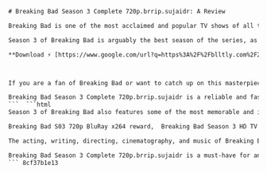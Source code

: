 
 ```html 
# Breaking Bad Season 3 Complete 720p.brrip.sujaidr: A Review
 
Breaking Bad is one of the most acclaimed and popular TV shows of all time, and for good reason. The show follows the transformation of Walter White, a mild-mannered chemistry teacher who turns to cooking methamphetamine to secure his family's future after being diagnosed with terminal cancer. Along the way, he faces various challenges and enemies, both in the drug world and in his personal life.
 
Season 3 of Breaking Bad is arguably the best season of the series, as it ramps up the tension and drama to new heights. Walter and his partner Jesse have to deal with the consequences of their actions in the previous season, as well as the arrival of two ruthless hitmen from a Mexican cartel who are after them. Meanwhile, Walter's wife Skyler discovers his secret and decides to file for divorce, while his brother-in-law Hank, a DEA agent, gets closer to uncovering the truth.
 
**Download ⚡ [https://www.google.com/url?q=https%3A%2F%2Fblltly.com%2F2uwr5n&sa=D&sntz=1&usg=AOvVaw0qeEfFg3JhN3-kP5cRH-ED](https://www.google.com/url?q=https%3A%2F%2Fblltly.com%2F2uwr5n&sa=D&sntz=1&usg=AOvVaw0qeEfFg3JhN3-kP5cRH-ED)**


 
If you are a fan of Breaking Bad or want to catch up on this masterpiece of television, you can download the complete third season in high quality from this link: Breaking Bad Season 3 Complete 720p.brrip.sujaidr. This torrent contains all 13 episodes of the season, each with a resolution of 1280x720 pixels and a bitrate of around 400 kbps. The audio is in English with optional subtitles in various languages. The total size of the torrent is 4.8 GB.
 
Breaking Bad Season 3 Complete 720p.brrip.sujaidr is a reliable and fast torrent that will give you hours of entertainment and suspense. Download it now and enjoy one of the best seasons of one of the best shows ever made.
 ```  ```html 
Season 3 of Breaking Bad also features some of the most memorable and iconic scenes and episodes of the show, such as the opening flashforward of a teddy bear in a pool, the tense standoff at the junkyard, the explosive finale at the nursing home, and of course, the unforgettable "I am the one who knocks" speech. The season also introduces some new and intriguing characters, such as Gus Fring, the calm and ruthless drug lord who hires Walter and Jesse, Mike Ehrmantraut, his loyal and efficient fixer, and Saul Goodman, the sleazy and hilarious lawyer who helps them out of trouble.
 
Breaking Bad S03 720p BluRay x264 reward,  Breaking Bad Season 3 HD TV shows download,  Breaking Bad Third Season 720p MKV sujaidr,  Breaking Bad Season 3 Complete HD episodes,  Breaking Bad S03E01 720p BRrip Sujaidr,  Breaking Bad S03E02 720p BRrip Sujaidr,  Breaking Bad S03E03 720p BRrip Sujaidr,  Breaking Bad S03E04 720p BRrip Sujaidr,  Breaking Bad S03E05 720p BRrip Sujaidr,  Breaking Bad S03E06 720p BRrip Sujaidr,  Breaking Bad S03E07 720p BRrip Sujaidr,  Breaking Bad S03E08 720p BRrip Sujaidr,  Breaking Bad S03E09 720p BRrip Sujaidr,  Breaking Bad S03E10 720p BRrip Sujaidr,  Breaking Bad S03E11 720p BRrip Sujaidr,  Breaking Bad S03E12 720p BRrip Sujaidr,  Breaking Bad S03E13 720p BRrip Sujaidr,  Breaking Bad Season 3 Torrent Magnet Link,  Breaking Bad Season 3 Complete Torrent Download,  Breaking Bad Season 3 Full Episodes Online,  Breaking Bad Season 3 Watch Free Streaming,  Breaking Bad Season 3 Best Quality Download,  Breaking Bad Season 3 Vince Gilligan Crime Drama Thriller,  Breaking Bad Season 3 Bryan Cranston Aaron Paul Anna Gunn,  Breaking Bad Season 3 IMDB Ratings Reviews,  Breaking Bad Season 3 BluRay Subtitles English,  Breaking Bad Season 3 Crystal Meth Cooking Chemistry,  Breaking Bad Season 3 Netflix Amazon Prime Video Hulu,  Breaking Bad Season 3 DVD Box Set Release Date,  Breaking Bad Season 3 Behind The Scenes Extras Bloopers,  Breaking Bad Season 3 Recap Summary Spoilers,  Breaking Bad Season 3 Analysis Themes Symbols Motifs,  Breaking Bad Season 3 Quotes Dialogues Memes,  Breaking Bad Season 3 Soundtrack Music Songs Playlist,  Breaking Bad Season 3 Awards Nominations Wins Emmy Golden Globe,  Breaking Bad Season 3 Fan Art Wallpaper Poster Cosplay Merchandise ,  Breaking Bad Season 3 Trivia Facts Easter Eggs References ,  Breaking Bad Season 3 Theories Predictions Speculations ,  Breaking Bad Season 3 Comparison Book Novel Comic Graphic Novel ,  Breaking Bad Season 3 Spin Off Prequel Sequel Better Call Saul El Camino
 
The acting, writing, directing, cinematography, and music of Breaking Bad Season 3 are all top-notch and deserve all the praise and awards they have received. The show manages to balance humor, drama, action, and emotion in a way that few other shows can. The characters are complex and realistic, and their development and relationships are compelling and believable. The show also explores themes such as morality, identity, family, loyalty, greed, violence, and corruption in a nuanced and thought-provoking way.
 
Breaking Bad Season 3 Complete 720p.brrip.sujaidr is a must-have for any fan of quality television. It is a season that will keep you on the edge of your seat, make you laugh, cry, cheer, and gasp. It is a season that will make you appreciate the brilliance of Breaking Bad and its creators. It is a season that you will never forget.
 ``` 8cf37b1e13
 
